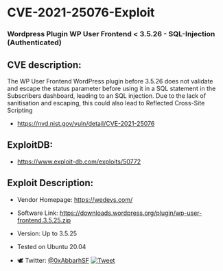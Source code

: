 # CVE-2021-25076-Exploit
### Wordpress Plugin WP User Frontend < 3.5.26 - SQL-Injection (Authenticated)

## CVE description:
The WP User Frontend WordPress plugin before 3.5.26 does not validate and escape the status parameter
before using it in a SQL statement in the Subscribers dashboard, leading to an SQL injection.
Due to the lack of sanitisation and escaping, this could also lead to Reflected Cross-Site Scripting
- https://nvd.nist.gov/vuln/detail/CVE-2021-25076

## ExploitDB:
- https://www.exploit-db.com/exploits/50772
  
## Exploit Description:
- Vendor Homepage: https://wedevs.com/
- Software Link: https://downloads.wordpress.org/plugin/wp-user-frontend.3.5.25.zip
- Version: Up to 3.5.25
- Tested on Ubuntu 20.04

- 🕊️ Twitter: [@0xAbbarhSF](https://twitter.com/0xAbbarhSF)
[![Tweet](https://img.shields.io/twitter/url/http/0xAbbarhSF.svg?style=social)](https://twitter.com/intent/tweet?original_referer=https%3A%2F%2Fdeveloper.twitter.com%2Fen%2Fdocs%2Ftwitter-for-websites%2Ftweet-button%2Foverview&ref_src=twsrc%5Etfw&text=CMS-Xploiter%20-%20Automated%20Pentest%20Recon%20Scanner%20%400xAbbarhSD&tw_p=tweetbutton&url=https%3A%2F%2Fgithub.com%2F0xAbbarhSF%)

